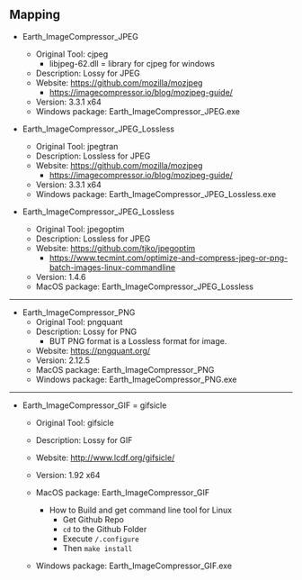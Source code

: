 ## Mapping

- Earth_ImageCompressor_JPEG
    + Original Tool: cjpeg
        * libjpeg-62.dll = library for cjpeg for windows
    + Description: Lossy for JPEG
    + Website: https://github.com/mozilla/mozjpeg
        * https://imagecompressor.io/blog/mozjpeg-guide/
    + Version: 3.3.1 x64
    + Windows package: Earth_ImageCompressor_JPEG.exe

- Earth_ImageCompressor_JPEG_Lossless
    + Original Tool: jpegtran
    + Description: Lossless for JPEG
    + Website: https://github.com/mozilla/mozjpeg
        * https://imagecompressor.io/blog/mozjpeg-guide/
    + Version: 3.3.1 x64
    + Windows package: Earth_ImageCompressor_JPEG_Lossless.exe
    
- Earth_ImageCompressor_JPEG_Lossless
    + Original Tool: jpegoptim
    + Description: Lossless for JPEG
    + Website: https://github.com/tjko/jpegoptim
        * https://www.tecmint.com/optimize-and-compress-jpeg-or-png-batch-images-linux-commandline
    + Version: 1.4.6
    + MacOS package: Earth_ImageCompressor_JPEG_Lossless
    
---

- Earth_ImageCompressor_PNG
    + Original Tool: pngquant
    + Description: Lossy for PNG
        * BUT PNG format is a Lossless format for image.
    + Website: https://pngquant.org/
    + Version: 2.12.5
    + MacOS package: Earth_ImageCompressor_PNG
    + Windows package: Earth_ImageCompressor_PNG.exe

---
    
- Earth_ImageCompressor_GIF = gifsicle
    + Original Tool: gifsicle
    + Description: Lossy for GIF
    + Website: http://www.lcdf.org/gifsicle/
    + Version: 1.92 x64
    + MacOS package: Earth_ImageCompressor_GIF
        * How to Build and get command line tool for Linux
            + Get Github Repo
            + `cd` to the Github Folder
            + Execute `/.configure`
            + Then `make install`
        
    + Windows package: Earth_ImageCompressor_GIF.exe